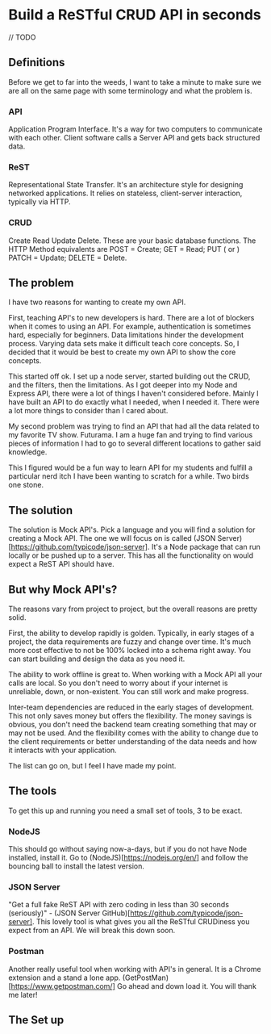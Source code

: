 # Build a ReSTful CRUD API in seconds
// TODO

## Definitions
Before we get to far into the weeds, I want to take a minute to make sure we are all on the same page with some terminology and what the problem is.

### API
Application Program Interface. It's a way for two computers to communicate with each other. Client software calls a Server API and gets back structured data.

### ReST
Representational State Transfer. It's an architecture style for designing networked applications. It relies on stateless, client-server interaction, typically via HTTP.

### CRUD
Create Read Update Delete. These are your basic database functions. The HTTP Method equivalents are POST = Create; GET = Read; PUT ( or ) PATCH = Update; DELETE = Delete.

## The problem
I have two reasons for wanting to create my own API.

First, teaching API's to new developers is hard. There are a lot of blockers when it comes to using an API. For example, authentication is sometimes hard, especially for beginners. Data limitations hinder the development process. Varying data sets make it difficult teach core concepts. So, I decided that it would be best to create my own API to show the core concepts.

This started off ok. I set up a node server, started building out the CRUD, and the filters, then the limitations. As I got deeper into my Node and Express API, there were a lot of things I haven't considered before. Mainly I have built an API to do exactly what I needed, when I needed it. There were a lot more things to consider than I cared about.

My second problem was trying to find an API that had all the data related to my favorite TV show. Futurama. I am a huge fan and trying to find various pieces of information I had to go to several different locations to gather said knowledge.

This I figured would be a fun way to learn API for my students and fulfill a particular nerd itch I have been wanting to scratch for a while. Two birds one stone.

## The solution
The solution is Mock API's. Pick a language and you will find a solution for creating a Mock API. The one we will focus on is called (JSON Server)[https://github.com/typicode/json-server]. It's a Node package that can run locally or be pushed up to a server. This has all the functionality on would expect a ReST API should have.

## But why Mock API's?
The reasons vary from project to project, but the overall reasons are pretty solid.

First, the ability to develop rapidly is golden. Typically, in early stages of a project, the data requirements are fuzzy and change over time. It's much more cost effective to not be 100% locked into a schema right away. You can start building and design the data as you need it.

The ability to work offline is great to. When working with a Mock API all your calls are local. So you don't need to worry about if your internet is unreliable, down, or non-existent. You can still work and make progress.

Inter-team dependencies are reduced in the early stages of development. This not only saves money but offers the flexibility. The money savings is obvious, you don't need the backend team creating something that may or may not be used. And the flexibility comes with the ability to change due to the client requirements or better understanding of the data needs and how it interacts with your application.

The list can go on, but I feel I have made my point.

## The tools
To get this up and running you need a small set of tools, 3 to be exact.

### NodeJS
This should go without saying now-a-days, but if you do not have Node installed, install it. Go to (NodeJS)[https://nodejs.org/en/] and follow the bouncing ball to install the latest version.

### JSON Server
"Get a full fake ReST API with zero coding in less than 30 seconds (seriously)" - (JSON Server GitHub)[https://github.com/typicode/json-server]. This lovely tool is what gives you all the ReSTful CRUDiness you expect from an API. We will break this down soon.

### Postman
Another really useful tool when working with API's in general. It is a Chrome extension and a stand a lone app. (GetPostMan)[https://www.getpostman.com/] Go ahead and down load it. You will thank me later!

## The Set up
